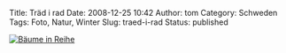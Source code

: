 Title: Träd i rad
Date: 2008-12-25 10:42
Author: tom
Category: Schweden
Tags: Foto, Natur, Winter
Slug: traed-i-rad
Status: published

[![Bäume in
Reihe](/pic/tradirad_s.jpg "Bäume in Reihe")](/pic/tradirad_l.jpg)

